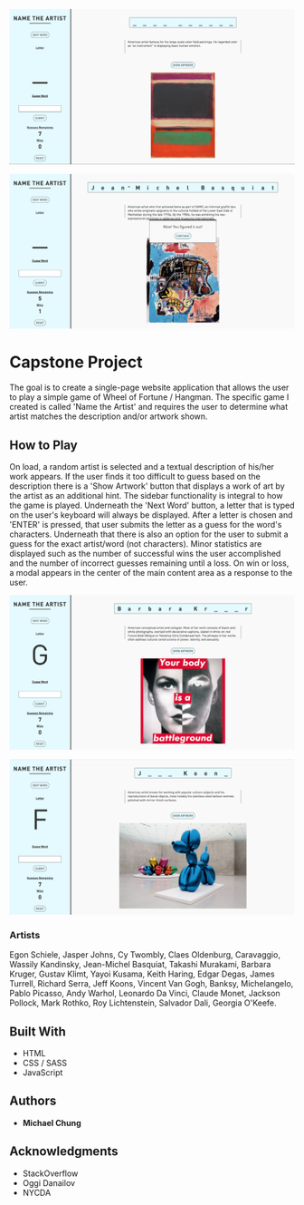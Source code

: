 ![Site Ex. 1](siteimg/ex1.png)

![Site Ex. 2](siteimg/ex2.png)

# Capstone Project

The goal is to create a single-page website application that allows the user to play a simple game of Wheel of Fortune / Hangman. The specific game I created is called 'Name the Artist' and requires the user to determine what artist matches the description and/or artwork shown.

## How to Play

On load, a random artist is selected and a textual description of his/her work appears. If the user finds it too difficult to guess based on the description there is a 'Show Artwork' button that displays a work of art by the artist as an additional hint. The sidebar functionality is integral to how the game is played. Underneath the 'Next Word' button, a letter that is typed on the user's keyboard will always be displayed. After a letter is chosen and 'ENTER' is pressed, that user submits the letter as a guess for the word's characters. Underneath that there is also an option for the user to submit a guess for the exact artist/word (not characters). Minor statistics are displayed such as the number of successful wins the user accomplished and the number of incorrect guesses remaining until a loss. On win or loss, a modal appears in the center of the main content area as a response to the user.

![Site Ex. 3](siteimg/ex3.png)

![Site Ex. 4](siteimg/ex4.png)

### Artists

Egon Schiele, Jasper Johns, Cy Twombly, Claes Oldenburg, Caravaggio, Wassily Kandinsky, Jean-Michel Basquiat, Takashi Murakami, Barbara Kruger, Gustav Klimt, Yayoi Kusama, Keith Haring, Edgar Degas, James Turrell, Richard Serra, Jeff Koons, Vincent Van Gogh, Banksy, Michelangelo, Pablo Picasso, Andy Warhol, Leonardo Da Vinci, Claude Monet, Jackson Pollock, Mark Rothko, Roy Lichtenstein, Salvador Dali, Georgia O'Keefe.

## Built With

* HTML
* CSS / SASS
* JavaScript

## Authors

* **Michael Chung**

## Acknowledgments

* StackOverflow
* Oggi Danailov
* NYCDA
